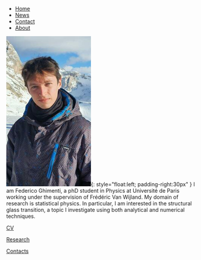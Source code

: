 <ul>
 <li><a href="default.asp">Home</a></li>
 <li><a href="news.asp">News</a></li>
 <li><a href="contact.asp">Contact</a></li>
 <li><a href="about.asp">About</a></li>
</ul> 

![Image](ProfilePicture.jpeg){: style="float:left; padding-right:30px" }
I am Federico Ghimenti, a phD student in Physics at Université de Paris working under the supervision of Frédéric Van Wijland. My domain of research is statistical physics. In particular, I am interested in the structural glass transition, a topic I investigate using both analytical and numerical techniques.

[CV](https://federicoghimenti.github.io/research)

[Research](https://federicoghimenti.github.io/research)

[Contacts](https://federicoghimenti.github.io/contacts)

<br clear="left"/>

<script src="http://code.jquery.com/jquery-1.4.2.min.js"></script> <script> var x = document.getElementsByClassName("site-footer-credits"); setTimeout(() => { x[0].remove(); }, 10); </script>
